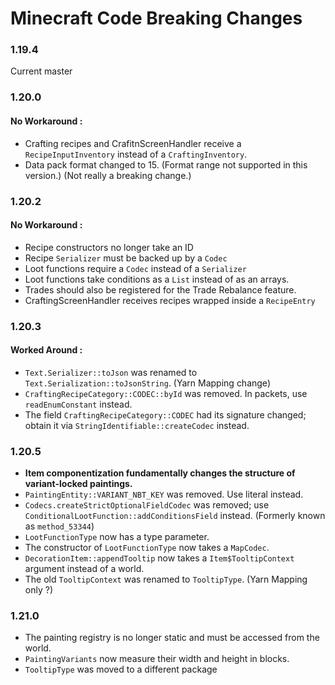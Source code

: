 # Minecraft Code Breaking Changes
### 1.19.4
Current master

### 1.20.0
#### No Workaround :
- Crafting recipes and CrafitnScreenHandler receive a `RecipeInputInventory` instead of a `CraftingInventory`.
- Data pack format changed to 15. (Format range not supported in this version.) (Not really a breaking change.)

### 1.20.2
#### No Workaround :
- Recipe constructors no longer take an ID
- Recipe `Serializer` must be backed up by a `Codec`
- Loot functions require a `Codec` instead of a `Serializer`
- Loot functions take conditions as a `List` instead of as an arrays.
- Trades should also be registered for the Trade Rebalance feature.
- CraftingScreenHandler receives recipes wrapped inside a `RecipeEntry`

### 1.20.3
#### Worked Around :
- `Text.Serializer::toJson` was renamed to `Text.Serialization::toJsonString`. (Yarn Mapping change)
- `CraftingRecipeCategory::CODEC::byId` was removed. In packets, use `readEnumConstant` instead.
- The field `CraftingRecipeCategory::CODEC` had its signature changed; obtain it via `StringIdentifiable::createCodec` instead.

### 1.20.5
- **Item componentization fundamentally changes the structure of variant-locked paintings.**
- `PaintingEntity::VARIANT_NBT_KEY` was removed. Use literal instead.
- `Codecs.createStrictOptionalFieldCodec` was removed; use `ConditionalLootFunction::addConditionsField` instead. (Formerly known as `method_53344`)
- `LootFunctionType` now has a type parameter.
- The constructor of `LootFunctionType` now takes a `MapCodec`.
- `DecorationItem::appendTooltip` now takes a `Item$TooltipContext` argument instead of a world.
- The old `TooltipContext` was renamed to `TooltipType`. (Yarn Mapping only ?)

### 1.21.0
- The painting registry is no longer static and must be accessed from the world.
- `PaintingVariants` now measure their width and height in blocks.
- `TooltipType` was moved to a different package
